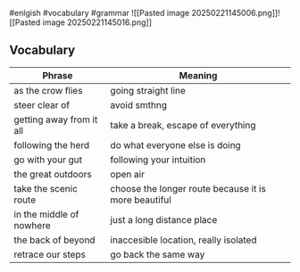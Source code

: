 #enlgish #vocabulary #grammar 
![[Pasted image 20250221145006.png]]![[Pasted image 20250221145016.png]]

## Vocabulary

| Phrase                   | Meaning                                              |
| ------------------------ | ---------------------------------------------------- |
| as the crow flies        | going straight line                                  |
| steer clear of           | avoid smthng                                         |
| getting away from it all | take a break, escape of everything                   |
| following the herd       | do what everyone else is doing                       |
| go with your gut         | following your intuition                             |
| the great outdoors       | open air                                             |
| take the scenic route    | choose the longer route because it is more beautiful |
| in the middle of nowhere | just a long distance place                           |
| the back of beyond       | inaccesible location, really isolated                |
| retrace our steps        | go back the same way                                 |
